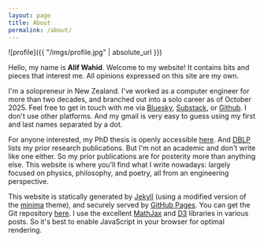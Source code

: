 ```yaml
---
layout: page
title: About
permalink: /about/
---
```


![profile]({{ "/imgs/profile.jpg" | absolute_url }})

Hello, my name is **Alif Wahid**. Welcome to my website! It contains bits and
pieces that interest me. All opinions expressed on this site are my own.

I'm a solopreneur in New Zealand. I've worked as a computer engineer for more than two decades,
and branched out into a solo career as of October 2025. Feel free to get in touch with me via
[Bluesky][bluesky], [Substack][substack], or [Github][github]. I don't use other platforms. And
my gmail is very easy to guess using my first and last names separated by a dot.

[substack]:  https://substack.com/@alifwahid
[bluesky]:   https://bsky.app/profile/alifwahid.bsky.social
[github]:    https://github.com/alifwahid

For anyone interested, my PhD thesis is openly accessible [here][thesis]. And [DBLP][dblp] lists
my prior research publications. But I'm not an academic and don't write like one either. So my
prior publications are for posterity more than anything else. This website is where you'll find
what I write nowadays: largely focused on physics, philosophy, and poetry, all from an engineering
perspective.

[thesis]:    https://minerva-access.unimelb.edu.au/handle/11343/38139
[dblp]:      https://dblp.uni-trier.de/pers/hd/w/Wahid:Alif

This website is statically generated by [Jekyll][jekyll] (using a modified
version of the [minima][minima] theme), and securely served by [GitHub
Pages][ghpages]. You can get the Git repository [here][repo]. I use the
excellent [MathJax][mathjax] and [D3][d3js] libraries in various posts.
So it's best to enable JavaScript in your browser for optimal rendering.

[jekyll]:    https://jekyllrb.com
[minima]:    https://github.com/jekyll/minima
[ghpages]:   https://pages.github.com/
[repo]:      https://github.com/alifwahid/alifwahid.github.io
[mathjax]:   https://www.mathjax.org/
[d3js]:      https://d3js.org/
